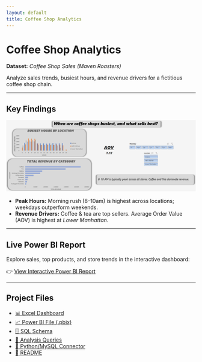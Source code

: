 ```yaml
---
layout: default
title: Coffee Shop Analytics
---
```


# Coffee Shop Analytics

**Dataset:** *Coffee Shop Sales (Maven Roasters)*  

Analyze sales trends, busiest hours, and revenue drivers for a fictitious coffee shop chain.

---

## Key Findings

![Coffee Shop Trend](assets/images/dashboard.png)

- **Peak Hours:** Morning rush (8–10am) is highest across locations; weekdays outperform weekends.  
- **Revenue Drivers:** Coffee & tea are top sellers. Average Order Value (AOV) is highest at *Lower Manhattan*.

---

## Live Power BI Report

Explore sales, top products, and store trends in the interactive dashboard:  

👉 [View Interactive Power BI Report](https://app.powerbi.com/groups/me/reports/b7c807e9-af31-4223-80ae-7e0f362b70ef/366d73b568949376e400?experience=power-bi)

---

## Project Files

- [📊 Excel Dashboard](excel/Coffee-Shop-Sales-Analysis-2.xlsx)  
- [📈 Power BI File (.pbix)](powerbi/coffee_shop_sales_analysis.pbix)  
- [🗄️ SQL Schema](sql/coffee_shop_sales.sql)  
- [🔎 Analysis Queries](sql/coffee_shop_sales_analysis.sql)  
- [🐍 Python/MySQL Connector](python/csv_loading.ipynb)  
- [📄 README](README.md)
